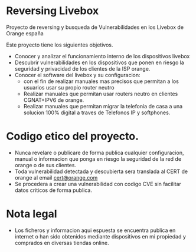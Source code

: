 # Reversing Livebox
Proyecto de reversing y busqueda de Vulnerabilidades en los Livebox de Orange españa

Este proyecto tiene los siguientes objetivos.
 
 - Conocer y analizar el funcionamiento interno de los dispositivos livebox
 - Descubrir vulnerabilidades en los dispositivos que ponen en riesgo la seguridad y privacidad de los clientes de la ISP orange.
 - Conocer el software del livebox y su configuracion:
      - con el fin de realizar manuales mas precisos que permitan a los usuarios usar su propio router neutro
      - Realizar manuales que permitan usar routers neutro en clientes CGNAT+IPV6 de orange.
      - Realizar manuales que permitan migrar la telefonia de casa a una solucion 100% digital a traves de Telefonos IP y softphones.
      
 
 
# Codigo etico del proyecto.

- Nunca revelare o publicare de forma publica cualquier configuracion, manual o informacion que ponga en riesgo la seguridad de la red de orange o de sus clientes.
- Toda vulnerabilidad detectada y descubierta sera translada al CERT de orange al email cert@orange.com
- Se procedera a crear una vulnerabilidad con codigo CVE sin facilitar datos criticos de forma publica.

# Nota legal

- Los ficheros y informacion aqui espuesta se encuentra publica en internet o han sido obtenidos mediante dispositivos en mi propiedad y comprados en diversas tiendas online.
